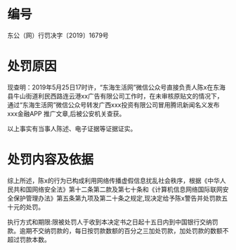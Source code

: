 # 编号

东公（网）行罚决字〔2019〕1679号

# 处罚原因

现查明：2019年5月25日17时许，“东海生活网”微信公众号直接负责人陈x在东海县牛山街道利民西路连云港xx广告有限公司工作时，在未审核原贴文的情况下，通过“东海生活网”微信公众号转发广西xxx投资有限公司冒用腾讯新闻名义发布xxx金融APP 推广文章,后被公安机关查获。

以上事实有当事人陈述、电子证据等证据证实。

# 处罚内容及依据

综上所述，陈x的行为已构成利用网络传播虚假信息扰乱社会秩序，根据《中华人民共和国网络安全法》第十二条第二款及第七十条和《计算机信息网络国际联网安全保护管理办法》第五条第九项及第二十条之规定,现决定给予陈x警告并处罚款五十元的处罚。

执行方式和期限:限被处罚人于收到本决定书之日起十五日内到中国银行交纳罚款。逾期不交纳罚款的，每日按罚款数额的百分之三加处罚款，加处罚款的数额不超过罚款本数。